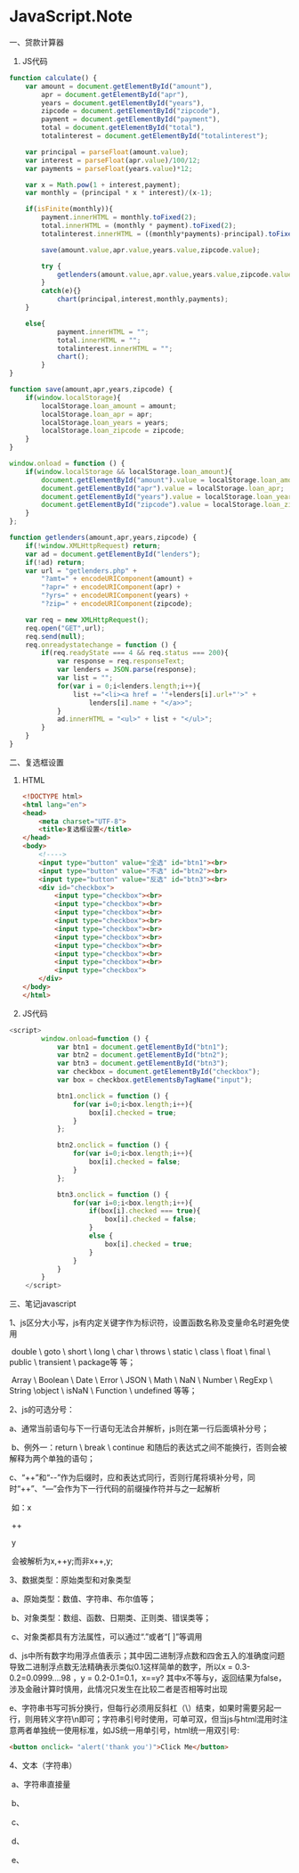 # JavaScript.Note

一、贷款计算器

1. JS代码

```javascript
function calculate() {
    var amount = document.getElementById("amount"),
        apr = document.getElementById("apr"),
        years = document.getElementById("years"),
        zipcode = document.getElementById("zipcode"),
        payment = document.getElementById("payment"),
        total = document.getElementById("total"),
        totalinterest = document.getElementById("totalinterest");

    var principal = parseFloat(amount.value);
    var interest = parseFloat(apr.value)/100/12;
    var payments = parseFloat(years.value)*12;

    var x = Math.pow(1 + interest,payment);
    var monthly = (principal * x * interest)/(x-1);

    if(isFinite(monthly)){
        payment.innerHTML = monthly.toFixed(2);
        total.innerHTML = (monthly * payment).toFixed(2);
        totalinterest.innerHTML = ((monthly*payments)-principal).toFixed(2);

        save(amount.value,apr.value,years.value,zipcode.value);

        try {
            getlenders(amount.value,apr.value,years.value,zipcode.value);
        }
        catch(e){}
            chart(principal,interest,monthly,payments);
    }

    else{
            payment.innerHTML = "";
            total.innerHTML = "";
            totalinterest.innerHTML = "";
            chart();
        }
}

function save(amount,apr,years,zipcode) {
    if(window.localStorage){
        localStorage.loan_amount = amount;
        localStorage.loan_apr = apr;
        localStorage.loan_years = years;
        localStorage.loan_zipcode = zipcode;
    }
}

window.onload = function () {
    if(window.localStorage && localStorage.loan_amount){
        document.getElementById("amount").value = localStorage.loan_amount;
        document.getElementById("apr").value = localStorage.loan_apr;
        document.getElementById("years").value = localStorage.loan_years;
        document.getElementById("zipcode").value = localStorage.loan_zipcode;
    }
};

function getlenders(amount,apr,years,zipcode) {
    if(!window.XMLHttpRequest) return;
    var ad = document.getElementById("lenders");
    if(!ad) return;
    var url = "getlenders.php" +
        "?amt=" + encodeURIComponent(amount) +
        "?apr=" + encodeURIComponent(apr) +
        "?yrs=" + encodeURIComponent(years) +
        "?zip=" + encodeURIComponent(zipcode);

    var req = new XMLHttpRequest();
    req.open("GET",url);
    req.send(null);
    req.onreadystatechange = function () {
        if(req.readyState === 4 && req.status === 200){
            var response = req.responseText;
            var lenders = JSON.parse(response);
            var list = "";
            for(var i = 0;i<lenders.length;i++){
                list +="<li><a href = '"+lenders[i].url+"'>" +
                    lenders[i].name + "</a>>";
            }
            ad.innerHTML = "<ul>" + list + "</ul>";
        }
    }
}
```







二、复选框设置

1. HTML

   ```html
   <!DOCTYPE html>
   <html lang="en">
   <head>
       <meta charset="UTF-8">
       <title>复选框设置</title>
   </head>
   <body>
       <!---->
       <input type="button" value="全选" id="btn1"><br>
       <input type="button" value="不选" id="btn2"><br>
       <input type="button" value="反选" id="btn3"><br>
       <div id="checkbox">
           <input type="checkbox"><br>
           <input type="checkbox"><br>
           <input type="checkbox"><br>
           <input type="checkbox"><br>
           <input type="checkbox"><br>
           <input type="checkbox"><br>
           <input type="checkbox"><br>
           <input type="checkbox"><br>
           <input type="checkbox"><br>
           <input type="checkbox">
       </div>
   </body>
   </html>
   ```

2. JS代码

```javascript
<script>
        window.onload=function () {
            var btn1 = document.getElementById("btn1");
            var btn2 = document.getElementById("btn2");
            var btn3 = document.getElementById("btn3");
            var checkbox = document.getElementById("checkbox");
            var box = checkbox.getElementsByTagName("input");

            btn1.onclick = function () {
                for(var i=0;i<box.length;i++){
                    box[i].checked = true;
                }
            };

            btn2.onclick = function () {
                for(var i=0;i<box.length;i++){
                    box[i].checked = false;
                }
            };

            btn3.onclick = function () {
                for(var i=0;i<box.length;i++){
                    if(box[i].checked === true){
                        box[i].checked = false;
                    }
                    else {
                        box[i].checked = true;
                    }
                }
            }
        }
    </script>
```



三、笔记javascript

1、js区分大小写，js有内定关键字作为标识符，设置函数名称及变量命名时避免使用

​	double \ goto \ short \ long \ char \ throws \ static \ class \ float \ final \ public \ transient \ package等				等；

​	Array \ Boolean \ Date \ Error \ JSON \ Math \ NaN \ Number \ RegExp \ String \object \ isNaN \ 		 Function \ undefined 等等；

2、js的可选分号：

​	a、通常当前语句与下一行语句无法合并解析，js则在第一行后面填补分号；

​	b、例外一：return \ break \ continue 和随后的表达式之间不能换行，否则会被解释为两个单独的语句；

​	c、“++”和“--”作为后缀时，应和表达式同行，否则行尾将填补分号，同时“++”、“—”会作为下一行代码的前缀操作符并与之一起解析

​	如：x

​	      ++

​	       y

​	会被解析为x,++y;而非x++,y;

3、数据类型：原始类型和对象类型

​	a、原始类型：数值、字符串、布尔值等；

​	b、对象类型：数组、函数、日期类、正则类、错误类等；

​	c、对象类都具有方法属性，可以通过“.”或者“[ ]”等调用

​	d、js中所有数字均用浮点值表示；其中因二进制浮点数和四舍五入的准确度问题导致二进制浮点数无法精确表示类似0.1这样简单的数字，所以x = 0.3-0.2=0.0999....98  ，y = 0.2-0.1=0.1，x==y? 其中x不等与y，返回结果为false，涉及金融计算时慎用，此情况只发生在比较二者是否相等时出现

​	e、字符串书写可拆分换行，但每行必须用反斜杠（\）结束，如果时需要另起一行，则用转义字符\n即可；字符串引号时使用，可单可双，但当js与html混用时注意两者单独统一使用标准，如JS统一用单引号，html统一用双引号:

```html
<button onclick= "alert('thank you')">Click Me</button>
```

4、文本（字符串）

​	a、字符串直接量

​	b、

​	c、

​	d、

​	e、







​	

​	